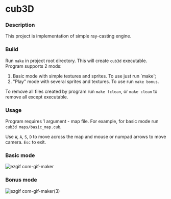 # cub3D

### Description

This project is implementation of simple ray-casting engine.
 
### Build

 Run `make` in project root directory. This will create `cub3d` executable. Program supports 2 mods:

  1. Basic mode with simple textures and sprites. To use just run `make';
  2. "Play" mode with several sprites and textures. To use run `make bonus`.
 
 To remove all files created by program run `make fclean`, or `make clean` to remove all except executable.
 
### Usage

Program requires 1 argument - map file. For example, for basic mode run `cub3d maps/basic_map.cub`.

Use `W`, `A`, `S`, `D` to move across the map and mouse or numpad arrows to move camera.
`Esc` to exit.


### Basic mode
![ezgif com-gif-maker](https://user-images.githubusercontent.com/36854467/140530507-add7d1f6-7a54-4c4b-9347-3cf077d49d59.gif)

### Bonus mode
![ezgif com-gif-maker(3)](https://user-images.githubusercontent.com/36854467/140532601-8c27d90d-d783-499a-a61c-dfcc3729b5fd.gif)
